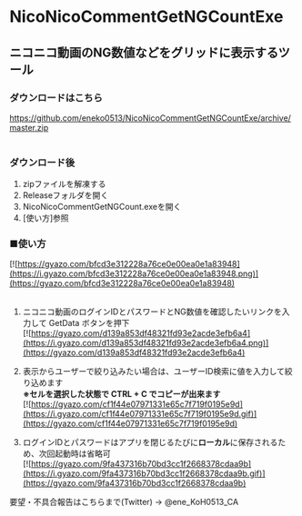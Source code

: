 # NicoNicoCommentGetNGCountExe
## ニコニコ動画のNG数値などをグリッドに表示するツール  
  
### ダウンロードはこちら  
https://github.com/eneko0513/NicoNicoCommentGetNGCountExe/archive/master.zip<br>
    
### ダウンロード後  
1. zipファイルを解凍する  
2. Releaseフォルダを開く  
3. NicoNicoCommentGetNGCount.exeを開く  
4. [使い方]参照  

### ■使い方
[![https://gyazo.com/bfcd3e312228a76ce0e00ea0e1a83948](https://i.gyazo.com/bfcd3e312228a76ce0e00ea0e1a83948.png)](https://gyazo.com/bfcd3e312228a76ce0e00ea0e1a83948)<br>
    
1. ニコニコ動画のログインIDとパスワードとNG数値を確認したいリンクを入力して GetData ボタンを押下  
[![https://gyazo.com/d139a853df48321fd93e2acde3efb6a4](https://i.gyazo.com/d139a853df48321fd93e2acde3efb6a4.png)](https://gyazo.com/d139a853df48321fd93e2acde3efb6a4)<br>
    
2. 表示からユーザーで絞り込みたい場合は、ユーザーID検索に値を入力して絞り込めます    
**※セルを選択した状態で CTRL + C でコピーが出来ます**  
[![https://gyazo.com/cf1f44e07971331e65c7f719f0195e9d](https://i.gyazo.com/cf1f44e07971331e65c7f719f0195e9d.gif)](https://gyazo.com/cf1f44e07971331e65c7f719f0195e9d)<br>
    
3. ログインIDとパスワードはアプリを閉じるたびに**ローカル**に保存されるため、次回起動時は省略可  
[![https://gyazo.com/9fa437316b70bd3cc1f2668378cdaa9b](https://i.gyazo.com/9fa437316b70bd3cc1f2668378cdaa9b.gif)](https://gyazo.com/9fa437316b70bd3cc1f2668378cdaa9b)
    


要望・不具合報告はこちらまで(Twitter) -> @ene_KoH0513_CA
